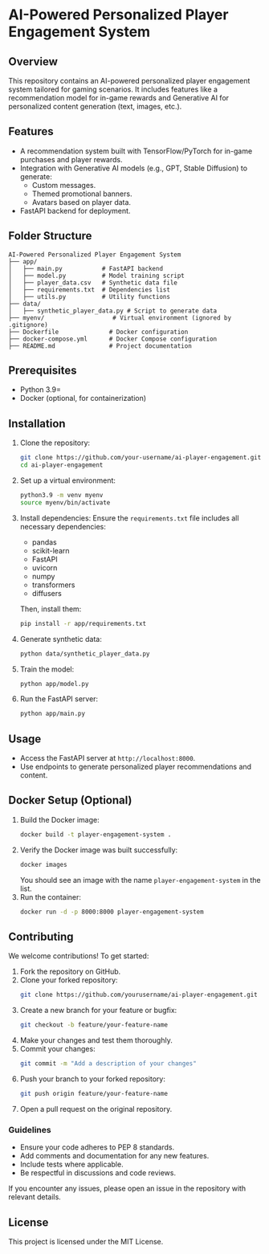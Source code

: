 # AI-Powered Personalized Player Engagement System

## Overview
This repository contains an AI-powered personalized player engagement system tailored for gaming scenarios. It includes features like a recommendation model for in-game rewards and Generative AI for personalized content generation (text, images, etc.).

## Features
- A recommendation system built with TensorFlow/PyTorch for in-game purchases and player rewards.
- Integration with Generative AI models (e.g., GPT, Stable Diffusion) to generate:
  - Custom messages.
  - Themed promotional banners.
  - Avatars based on player data.
- FastAPI backend for deployment.

## Folder Structure
```
AI-Powered Personalized Player Engagement System
├── app/
│   ├── main.py           # FastAPI backend
│   ├── model.py          # Model training script
│   ├── player_data.csv   # Synthetic data file
│   ├── requirements.txt  # Dependencies list
│   ├── utils.py          # Utility functions
├── data/
│   ├── synthetic_player_data.py # Script to generate data
├── myenv/                   # Virtual environment (ignored by .gitignore)
├── Dockerfile              # Docker configuration
├── docker-compose.yml      # Docker Compose configuration
├── README.md               # Project documentation
```

## Prerequisites
- Python 3.9=
- Docker (optional, for containerization)

## Installation
1. Clone the repository:
   ```bash
   git clone https://github.com/your-username/ai-player-engagement.git
   cd ai-player-engagement
   ```
2. Set up a virtual environment:
   ```bash
   python3.9 -m venv myenv
   source myenv/bin/activate
   ```
3. Install dependencies:
   Ensure the `requirements.txt` file includes all necessary dependencies:
   - pandas
   - scikit-learn
   - FastAPI
   - uvicorn
   - numpy
   - transformers
   - diffusers

   Then, install them:
   ```bash
   pip install -r app/requirements.txt
   ```
4. Generate synthetic data:
   ```bash
   python data/synthetic_player_data.py
   ```
5. Train the model:
   ```bash
   python app/model.py
   ```
6. Run the FastAPI server:
   ```bash
   python app/main.py
   ```

## Usage
- Access the FastAPI server at `http://localhost:8000`.
- Use endpoints to generate personalized player recommendations and content.

## Docker Setup (Optional)
1. Build the Docker image:
   ```bash
   docker build -t player-engagement-system .
   ```
2. Verify the Docker image was built successfully:
   ```bash
   docker images
   ```
   You should see an image with the name `player-engagement-system` in the list.
3. Run the container:
   ```bash
   docker run -d -p 8000:8000 player-engagement-system
   ```

## Contributing
We welcome contributions! To get started:
1. Fork the repository on GitHub.
2. Clone your forked repository:
   ```bash
   git clone https://github.com/yourusername/ai-player-engagement.git
   ```
3. Create a new branch for your feature or bugfix:
   ```bash
   git checkout -b feature/your-feature-name
   ```
4. Make your changes and test them thoroughly.
5. Commit your changes:
   ```bash
   git commit -m "Add a description of your changes"
   ```
6. Push your branch to your forked repository:
   ```bash
   git push origin feature/your-feature-name
   ```
7. Open a pull request on the original repository.

### Guidelines
- Ensure your code adheres to PEP 8 standards.
- Add comments and documentation for any new features.
- Include tests where applicable.
- Be respectful in discussions and code reviews.

If you encounter any issues, please open an issue in the repository with relevant details.

## License
This project is licensed under the MIT License.

